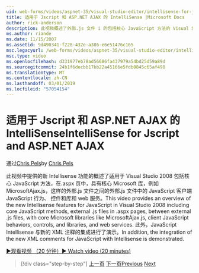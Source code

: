 ```yaml
---
uid: web-forms/videos/aspnet-35/visual-studio-editor/intellisense-for-jscript-and-aspnet-ajax
title: 适用于 Jscript 和 ASP.NET AJAX 的 IntelliSense |Microsoft Docs
author: rick-anderson
description: 此视频概述了外部.js 文件 i 的包括核心 JavaScript 方法的 Visual Studio 2008 中 JavaScript 的新 Intellisense 功能，...
ms.author: riande
ms.date: 11/15/2007
ms.assetid: 9d490341-f228-432e-a386-e6e51476c165
msc.legacyurl: /web-forms/videos/aspnet-35/visual-studio-editor/intellisense-for-jscript-and-aspnet-ajax
msc.type: video
ms.openlocfilehash: d331977eb78ad56686fa437979a54bd25d59a89d
ms.sourcegitcommit: 24b1f6decbb17bb22a45166e5fdb0845c65af498
ms.translationtype: MT
ms.contentlocale: zh-CN
ms.lasthandoff: 03/01/2019
ms.locfileid: "57054154"
---
```

<a name="intellisense-for-jscript-and-aspnet-ajax"></a><span data-ttu-id="52f4b-103">适用于 Jscript 和 ASP.NET AJAX 的 IntelliSense</span><span class="sxs-lookup"><span data-stu-id="52f4b-103">IntelliSense for Jscript and ASP.NET AJAX</span></span>
====================
<span data-ttu-id="52f4b-104">通过[Chris Pels](https://twitter.com/chrispels)</span><span class="sxs-lookup"><span data-stu-id="52f4b-104">by [Chris Pels](https://twitter.com/chrispels)</span></span>

<span data-ttu-id="52f4b-105">此视频中提供的新 Intellisense 功能的概述了适用于 Visual Studio 2008 包括核心 JavaScript 方法，在.aspx 页中，具有核心 Microsoft 库，例如 MicrosoftAjax.js，这样的外部.js 文件之间的外部.js 文件中的 JavaScript 客户端JavaScript 行为、 控件和库和 web 服务。</span><span class="sxs-lookup"><span data-stu-id="52f4b-105">This video provides an overview of the new Intellisense features for JavaScript in Visual Studio 2008 including core JavaScript methods, external .js files in .aspx pages, between external .js files, with core Microsoft libraries like MicrosoftAjax.js, client JavaScript behaviors, controls, and libraries, and web services.</span></span> <span data-ttu-id="52f4b-106">此外，JavaScript Intellisense 与新的 XML 注释的集成进行了演示。</span><span class="sxs-lookup"><span data-stu-id="52f4b-106">In addition, the integration of the new XML comments for JavaScript with Intellisense is demonstrated.</span></span>

[<span data-ttu-id="52f4b-107">&#9654;观看视频 （20 分钟）</span><span class="sxs-lookup"><span data-stu-id="52f4b-107">&#9654; Watch video (20 minutes)</span></span>](https://channel9.msdn.com/Blogs/ASP-NET-Site-Videos/intellisense-for-jscript-and-aspnet-ajax)

> [!div class="step-by-step"]
> <span data-ttu-id="52f4b-108">[上一页](multi-targeting-support-in-visual-studio-2008.md)
> [下一页](quick-tour-of-the-visual-studio-2008-integrated-development-environment.md)</span><span class="sxs-lookup"><span data-stu-id="52f4b-108">[Previous](multi-targeting-support-in-visual-studio-2008.md)
[Next](quick-tour-of-the-visual-studio-2008-integrated-development-environment.md)</span></span>
